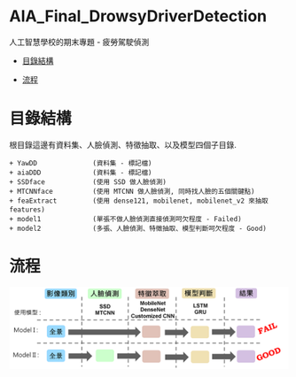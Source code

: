 # AIA_Final_DrowsyDriverDetection
人工智慧學校的期末專題 - 疲勞駕駛偵測

+ [目錄結構](#目錄結構)

+ [流程](#流程)


# 目錄結構
根目錄這邊有資料集、人臉偵測、特徵抽取、以及模型四個子目錄.
```
+ YawDD              (資料集 - 標記檔)
+ aiaDDD             (資料集 - 標記檔)
+ SSDface            (使用 SSD 做人臉偵測)
+ MTCNNface          (使用 MTCNN 做人臉偵測, 同時找人臉的五個關鍵點)
+ feaExtract         (使用 dense121, mobilenet, mobilenet_v2 來抽取 features)
+ model1             (單張不做人臉偵測直接偵測呵欠程度 - Failed)
+ model2             (多張、人臉偵測、特徵抽取、模型判斷呵欠程度 - Good)
```
        
# 流程
![系統流程及使用的模型](flow.png)